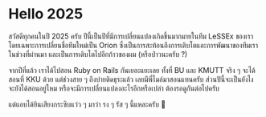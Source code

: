 # Hello 2025

สวัสดีทุกคนในปี 2025 ครับ ปีนี้เป็นปีที่มีการเปลี่ยนแปลงเกิดขึ้นมากมายในทีม LeSSEx ของเรา โดยเฉพาะการเปลี่ยนชื่อทีมใหม่เป็น Orion ซึ่งเป็นการสะท้อนถึงการเติบโตและการพัฒนาของทีมเราในช่วงที่ผ่านมา และเป็นการเติบโตไปอีกก้าวของผม (หรือป่าวนะครับ ?)

จากปีที่แล้ว เราได้ไปสอน Ruby on Rails กันเยอะแยะเลย ทั้งที่ BU และ KMUTT จริง ๆ จะได้สอนที่ KKU ด้วย แต่ช่วงสาย ๆ ถึงบ่ายติดธุระแล้ว เลยมีพี่ไมล์มาสอนแทนครับ ส่วนปันี้จะเป็นยังไง จะยังได้สอนอยู่ไหม หรือจะมีการเปลี่ยนแปลงอะไรอีกหรือเปล่า ต้องรอดูกันต่อไปครับ

แต่แอบได้ยินเสียงกระซิบแว่ว ๆ มาว่า รง ๆ รัส ๆ นี้แหละครับ 😬
